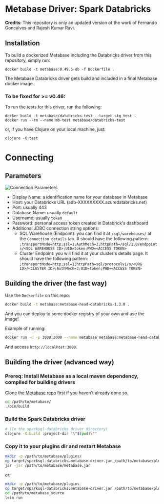 # Metabase Driver: Spark Databricks

**Credits**: This repository is only an updated version of the work of Fernando Goncalves and Rajesh Kumar Ravi.

## Installation

To build a dockerized Metabase including the Databricks driver from this repository, simply run:

```
docker build -t metabase:0.49.5-db -f Dockerfile .
```

The Metabase Databricks driver gets build and included in a final Metabase docker image.

### To be fixed for >= v0.46:

To run the tests for this driver, run the following:

```
docker build -t metabase/databricks-test --target stg_test .
docker run --rm --name mb-test metabase/databricks-test
```

or, if you have Clojure on your local machine, just:

```
clojure -X:test
```

# Connecting

## Parameters

![Connection Parameters](docs/parameters.png)

- Display Name: a identification name for your database in Metabase
- Host: your Databricks URL (adb-XXXXXXXXX.azuredatabricks.net)
- Port: usually 443
- Database Name: usually `default`
- Username: usually `token`
- Password: personal access token created in Databrick's dashboard
- Additional JDBC connection string options:
  - SQL Warehouse (Endpoint): you can find it at `/sql/warehouses/` at the `Connection details` tab. It should have the following pattern: `;transportMode=http;ssl=1;AuthMech=3;httpPath=/sql/1.0/endpoints/<SQL WAREHOUSE ID>;UID=token;PWD=<ACCESS TOKEN>`
  - Cluster Endpoint: you will find it at your cluster's details page. It should have the following pattern: `;transportMode=http;ssl=1;httpPath=sql/protocolv1/o/<ORG ID>/<CLUSTER ID>;AuthMech=3;UID=token;PWD=<ACCESS TOKEN>`

## Building the driver (the fast way)

Use the `Dockerfile` on this repo:

```bash
docker build -t metabase:metabase-head-databricks-1.3.0 .
```

And you can deploy to some docker registry of your own and use the image!

Example of running:

```bash
docker run -d -p 3000:3000 --name metabase metabase:metabase-head-databricks-1.6.0
```

And access `http://localhost:3000`.

## Building the driver (advanced way)

### Prereq: Install Metabase as a local maven dependency, compiled for building drivers

Clone the [Metabase repo](https://github.com/metabase/metabase) first if you haven't already done so.

```bash
cd /path/to/metabase/
./bin/build
```

### Build the Spark Databricks driver

```bash
# (In the sparksql-databricks driver directory)
clojure -X:build :project-dir "\"$(pwd)\""
```

### Copy it to your plugins dir and restart Metabase

```bash
mkdir -p /path/to/metabase/plugins/
cp target/sparksql-databricks.metabase-driver.jar /path/to/metabase/plugins/
jar -jar /path/to/metabase/metabase.jar
```

_or:_

```bash
mkdir -p /path/to/metabase/plugins
cp target/sparksql-databricks.metabase-driver.jar /path/to/metabase/plugins/
cd /path/to/metabase_source
lein run
```
